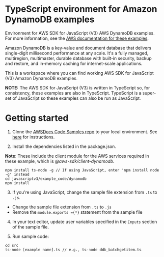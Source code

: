 # TypeScript environment for Amazon DynamoDB examples
Environment for AWS SDK for JavaScript (V3) AWS DynamoDB examples. For more information, see the 
[AWS documentation for these examples](https://docs.aws.amazon.com/sdk-for-javascript/v3/developer-guide/dynamodb-examples.html).

Amazon DynamoDB is a key-value and document database that delivers single-digit millisecond performance at any scale. It's a fully managed, multiregion, multimaster, durable database with built-in security, backup and restore, and in-memory caching for internet-scale applications. 

This is a workspace where you can find working AWS SDK for JavaScript (V3) Amazon DynamoDB examples. 

**NOTE:** The AWS SDK for JavaScript (V3) is written in TypeScript so, for consistency, these examples are also in TypeScript. TypeScript is
a super-set of JavaScript so these examples can also be run as JavaScript.

# Getting started

1. Clone the [AWSDocs Code Samples repo](https://github.com/awsdocs/aws-doc-sdk-examples) to your local environment. 
See [here](https://docs.github.com/en/github/creating-cloning-and-archiving-repositories/cloning-a-repository) for 
instructions.

2. Install the dependencies listed in the package.json.

**Note**: These include the client module for the AWS services required in these example, 
which is *@aws-sdk/client-dynamodb*.
```
npm install ts-node -g // If using JavaScript, enter 'npm install node -g' instead
cd javascriptv3/example_code/dynamodb
npm install
```

3. If you're using JavaScript, change the sample file extension from ```.ts``` to ```.js```.
- Change the sample file extension from ```.ts``` to ```.js```
- Remove the ```module.exports ={*}``` statement from the sample file

4. In your text editor, update user variables specified in the ```Inputs``` section of the sample file.

5. Run sample code:
```
cd src
ts-node [example name].ts // e.g., ts-node ddb_batchgetitem.ts
```


